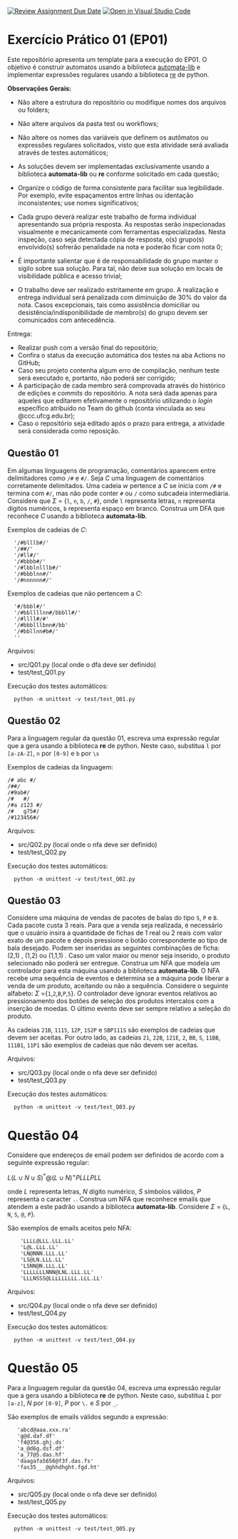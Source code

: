 [![Review Assignment Due Date](https://classroom.github.com/assets/deadline-readme-button-24ddc0f5d75046c5622901739e7c5dd533143b0c8e959d652212380cedb1ea36.svg)](https://classroom.github.com/a/0EL-SkU_)
[![Open in Visual Studio Code](https://classroom.github.com/assets/open-in-vscode-718a45dd9cf7e7f842a935f5ebbe5719a5e09af4491e668f4dbf3b35d5cca122.svg)](https://classroom.github.com/online_ide?assignment_repo_id=14156354&assignment_repo_type=AssignmentRepo)
# Exercício Prático 01 (EP01)

Este repositório apresenta um template para a execução do EP01. O objetivo é construir automatos usando a biblioteca [automata-lib](https://pypi.org/project/automata-lib/) e implementar expressões regulares usando a biblioteca [re](https://docs.python.org/3/library/re.html) de python.

**Observações Gerais:**

* Não altere a estrutura do repositório ou modifique nomes dos arquivos ou folders;

* Não altere arquivos da pasta test ou workflows;

* Não altere os nomes das variáveis que definem os autômatos ou expressões regulares solicitados, visto que esta atividade será avaliada através de testes automáticos;

* As soluções devem ser implementadas exclusivamente usando a biblioteca **automata-lib** ou **re** conforme solicitado em cada questão;

* Organize o código de forma consistente para facilitar sua legibilidade. Por exemplo, evite espaçamentos entre linhas ou identação inconsistentes; use nomes significativos;

* Cada grupo deverá realizar este trabalho de forma individual apresentando sua própria resposta. As respostas serão inspecionadas visualmente e mecanicamente com ferramentas especializadas. Nesta inspeção, caso seja detectada cópia de resposta, o(s) grupo(s) envolvido(s) sofrerão penalidade na nota e poderão ficar com nota 0;

* É importante salientar que é de responsabilidade do grupo manter o sigilo sobre sua solução. Para tal, não deixe sua solução em locais de visibilidade pública e acesso trivial;

* O trabalho deve ser realizado estritamente em grupo. A realização e entrega individual será penalizada com diminuição de 30% do valor da nota. Casos excepcionais, tais como assistência domiciliar ou desistência/indisponibilidade de membro(s) do grupo devem ser comunicados com antecedência.

Entrega:

* Realizar push com a versão final do repositório;
* Confira o status da execução automática dos testes na aba Actions no GitHub;
* Caso seu projeto contenha algum erro de compilação, nenhum teste será executado e, portanto, não poderá ser corrigido;
* A participação de cada membro será comprovada através do histórico de edições e *commits* do repositório. A nota será dada apenas para aqueles que editarem efetivamente o repositório utilizando o *login* específico atribuído no Team do github (conta vinculada ao seu @ccc.ufcg.edu.br);
* Caso o repositório seja editado após o prazo para entrega, a atividade será considerada como reposição.

## Questão 01

Em algumas linguagens de programação, comentários aparecem entre delimitadores como `/#` e `#/`. Seja $C$ uma linguagem de comentários corretamente delimitados. Uma cadeia $w$ pertence a $C$ se inicia com `/#` e termina com `#/`, mas não pode conter `#` ou `/` como subcadeia intermediária. Considere que $\Sigma$ = {`l`, `n`, `b`, `/`, `#`}, onde `l` representa letras, `n` representa dígitos numéricos, `b` representa espaço em branco.
Construa um DFA que reconhece $C$ usando a biblioteca **automata-lib**.


Exemplos de cadeias de $C$:

      '/#blllb#/'
      '/##/'
      '/#ll#/'
      '/#bbbb#/'
      '/#lbblnlllb#/'
      '/#bbblnn#/'
      '/#nnnnnn#/'

Exemplos de cadeias que não pertencem a $C$:

      '#/bbbl#/'
      '/#bbllllnn#/bbbll#/'
      '/#llll#/#'
      '/#bbblllbnn#/bb'
      '/#bbllnn#b#/'
      ''
Arquivos: 
* src/Q01.py (local onde o dfa deve ser definido)
* test/test_Q01.py

Execução dos testes automáticos: 

      python -m unittest -v test/test_Q01.py

## Questão 02

Para a linguagem regular da questão 01, escreva uma expressão regular que a gera usando a biblioteca **re** de python. Neste caso, substitua `l` por `[a-zA-Z]`, `n` por `[0-9]` e `b` por `\s
`

Exemplos de cadeias da linguagem:


    /# abc #/
    /##/
    /#9ab#/
    /#   #/
    /#a z123 #/
    /#   g75#/
    /#123456#/

Arquivos: 
* src/Q02.py (local onde o nfa deve ser definido)
* test/test_Q02.py

Execução dos testes automáticos: 

      python -m unittest -v test/test_Q02.py


## Questão 03

Considere uma máquina de vendas de pacotes de balas do tipo `S`, `P` e `B`. Cada pacote custa 3 reais. Para que a venda seja realizada, é necessário que o usuário insira a quantidade de fichas de 1 real ou 2 reais com valor exato de um pacote e depois pressione o botão correspondente ao tipo de bala desejado. Podem ser inseridas as seguintes combinações de ficha:  (2,1) ,  (1,2)  ou  (1,1,1) . Caso um valor maior ou menor seja inserido, o produto selecionado não poderá ser entregue. Construa um NFA que modela um controlador para esta máquina usando a biblioteca **automata-lib**. O NFA recebe uma sequência de eventos e determina se a máquina pode liberar a venda de um produto, aceitando ou não a sequência. Considere o seguinte alfabeto:  $\Sigma$ ={`1`,`2`,`B`,`P`,`S`}. O controlador deve ignorar eventos relativos ao pressionamento dos botões de seleção dos produtos intercalos com a inserção de moedas. O último evento deve ser sempre relativo a seleção do produto.

As cadeias `21B`, `111S`, `12P`, `1S2P` e `SBP111S` são exemplos de cadeias que devem ser aceitas. Por outro lado, as cadeias `21`, `22B`, `121E`, `2`, `BB`, `S`, `11BB`, `111B1`, `11P1` são exemplos de cadeias que não devem ser aceitas.

Arquivos: 
* src/Q03.py (local onde o nfa deve ser definido)
* test/test_Q03.py

Execução dos testes automáticos: 

      python -m unittest -v test/test_Q03.py

# Questão 04

Considere que endereços de email podem ser definidos de acordo com a seguinte expressão regular: 

$L(L \cup N \cup S)^*@(L \cup N)^+PLLLPLL$

onde $L$ representa letras, $N$ dígito numérico, $S$ símbolos válidos, $P$ representa o caracter `.`.
Construa um NFA que reconhece emails que atendem a este padrão usando a biblioteca **automata-lib**. Considere $\Sigma$ = {`L`, `N`, `S`, `@`, `P`}.

São exemplos de emails aceitos pelo NFA:

        'LLLL@LLL.LLL.LL'
        'L@L.LLL.LL'
        'LN@NNN.LLL.LL'
        'LS@LN.LLL.LL'
        'LSNN@N.LLL.LL'
        'LLLLLLLNNN@LNL.LLL.LL'
        'LLLNSSS@LLLLLLLLL.LLL.LL'

Arquivos: 
* src/Q04.py (local onde o nfa deve ser definido)
* test/test_Q04.py

Execução dos testes automáticos: 

      python -m unittest -v test/test_Q04.py


# Questão 05

Para a linguagem regular da questão 04, escreva uma expressão regular que a gera usando a biblioteca **re** de python. Neste caso, substitua $L$ por `[a-z]`, $N$ por `[0-9]`, $P$ por `\.` e $S$ por `_`.

São exemplos de emails válidos segundo a expressão:

       'abcd@aaa.xxx.ra'
       'g@d.daf.df'
       'f4@356.ghj.ds'
       'a_@d6g.dsf.df'
       'a_77@5.das.hf'
       'daagafa5656@f3f.das.fs'
       'fas35___@ghhdhght.fgd.ht'

Arquivos: 
* src/Q05.py (local onde o nfa deve ser definido)
* test/test_Q05.py

Execução dos testes automáticos: 

      python -m unittest -v test/test_Q05.py
